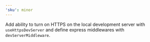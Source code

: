 ```yaml
---
'sku': minor
---
```


Add ability to turn on HTTPS on the local development server with `useHttpsDevServer` and define express middlewares with `devServerMiddleware`.
